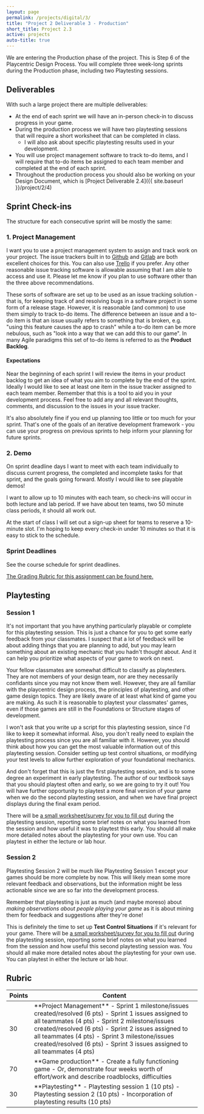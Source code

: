 ```yaml
---
layout: page
permalink: /projects/digital/3/
title: "Project 2 Deliverable 3 - Production"
short_title: Project 2.3
active: projects
auto-title: true
---
```


We are entering the Production phase of the project.
This is Step 6 of the Playcentric Design Process.
You will complete three week-long sprints during the Production phase, including two Playtesting sessions.



## Deliverables

With such a large project there are multiple deliverables:

- At the end of each sprint we will have an in-person check-in to discuss progress in your game.
- During the production process we will have two playtesting sessions that will require a short worksheet that can be completed in class.
  - I will also ask about specific playtesting results used in your development.
- You will use project management software to track to-do items, and I will require that to-do items be assigned to each team member and completed at the end of each sprint.
- Throughout the production process you should also be working on your Design Document, which is [Project Deliverable 2.4]({{ site.baseurl }}/project/2/4)



## Sprint Check-ins

The structure for each consecutive sprint will be mostly the same:

### 1. Project Management

I want you to use a project management system to assign and track work on your project.
The issue trackers built in to [Github](https://github.com/) and [Gitlab](https://gitlab.com/) are both excellent choices for this.
You can also use [Trello](https://trello.com/) if you prefer.
Any other reasonable issue tracking software is allowable assuming that I am able to access and use it.
Please let me know if you plan to use software other than the three above recommendations.

These sorts of software are set up to be used as an issue tracking solution -
that is, for keeping track of and resolving bugs in a software project in some form of a release stage.
However, it is reasonable (and common) to use them simply to track to-do items.
The difference between an issue and a to-do item is that an issue usually refers to something that is broken, e.g. "using this feature causes the app to crash" while a to-do item can be more nebulous, such as "look into a way that we can add this to our game".
In many Agile paradigms this set of to-do items is referred to as the **Product Backlog**.

#### Expectations

Near the beginning of each sprint I will review the items in your product backlog to get an idea of what you aim to complete by the end of the sprint.
Ideally I would like to see at least one item in the issue tracker assigned to each team member.
Remember that this is a tool to aid you in your development process.
Feel free to add any and all relevant thoughts, comments, and discussion to the issues in your issue tracker.

It's also absolutely fine if you end up planning too little or too much for your sprint.
That's one of the goals of an iterative development framework - you can use your progress on previous sprints to help inform your planning for future sprints.

### 2. Demo

On sprint deadline days I want to meet with each team individually to discuss current progress, the completed and incomplete tasks for that sprint, and the goals going forward.
Mostly I would like to see playable demos!

I want to allow up to 10 minutes with each team, so check-ins will occur in both lecture and lab period.
If we have about ten teams, two 50 minute class periods, it should all work out.

At the start of class I will set out a sign-up sheet for teams to reserve a 10-minute slot.
I'm hoping to keep every check-in under 10 minutes so that it is easy to stick to the schedule.


### Sprint Deadlines

See the course schedule for sprint deadlines.

[The Grading Rubric for this assignment can be found here.](https://docs.google.com/document/d/13nfU5f3_lZKRYp10-n3tR8MhPJlIISMw2C1JfINM6Oo/edit?usp=sharing)


## Playtesting

### Session 1

It's not important that you have anything particularly playable or complete for this playtesting session.
This is just a chance for you to get some early feedback from your classmates.
I suspect that a lot of feedback will be about adding things that you are planning to add, but you may learn something about an existing mechanic that you hadn't thought about.
And it can help you prioritize what aspects of your game to work on next.

Your fellow classmates are somewhat difficult to classify as playtesters.
They are not members of your design team, nor are they necessarily confidants since you may not know them well.
However, they are all familiar with the playcentric design process, the principles of playtesting, and other game design topics.
They are likely aware of at least what kind of game you are making.
As such it is reasonable to playtest your classmates' games, even if those games are still in the Foundations or Structure stages of development.

I won't ask that you write up a script for this playtesting session, since I'd like to keep it somewhat informal.
Also, you don't really need to explain the playtesting process since you are all familiar with it.
However, you should think about how you can get the most valuable information out of this playtesting session.
Consider setting up test control situations, or modifying your test levels to allow further exploration of your foundational mechanics.

And don't forget that this is just the first playtesting session, and is to some degree an experiment in early playtesting.
The author of our textbook says that you should playtest often and early, so we are going to try it out!
You will have further opportunity to playtest a more final version of your game when we do the second playtesting session, and when we have final project displays during the final exam period.

There will be [a small worksheet/survey for you to fill out](https://docs.google.com/document/d/1B_yCd7u-56y6nWeqOYVG-9v6vofP1bIbQ5On_EyN1V8/edit?usp=sharing) during the playtesting session,
reporting some brief notes on what you learned from the session and how useful it was to playtest this early.
You should all make more detailed notes about the playtesting for your own use.
You can playtest in either the lecture or lab hour.

### Session 2

Playtesting Session 2 will be much like Playtesting Session 1 except your games should be more complete by now.
This will likely mean some more relevant feedback and observations, but the information might be less actionable since we are so far into the development process.

Remember that playtesting is just as much (and maybe moreso) about *making observations about people playing your game* as it is about mining them for feedback and suggestions after they're done!

This is definitely the time to set up **Test Control Situations** if it's relevant for your game.
There will be [a small worksheet/survey for you to fill out](https://docs.google.com/document/d/12aH-PQaE613s5AmjK3MKnb9SKEYAtDpUb8wpH203Zzg/edit?usp=sharing) during the playtesting session,
reporting some brief notes on what you learned from the session and how useful this second playtesting session was.
You should all make more detailed notes about the playtesting for your own use.
You can playtest in either the lecture or lab hour.



## Rubric

<table class="table table-striped table-bordered">
  <thead>
    <tr>
      <th>Points</th>
      <th>Content</th>
    </tr>
  </thead>
  <tbody>

<tr>
<td>30</td>
<td markdown="block">
**Project Management**
- Sprint 1 milestone/issues created/resolved (6 pts)
- Sprint 1 issues assigned to all teammates (4 pts)
- Sprint 2 milestone/issues created/resolved (6 pts)
- Sprint 2 issues assigned to all teammates (4 pts)
- Sprint 3 milestone/issues created/resolved (6 pts)
- Sprint 3 issues assigned to all teammates (4 pts)

</td>
</tr>

<tr>
<td>70</td>
<td markdown="block">
**Game production**
- Create a fully functioning game
- Or, demonstrate four weeks worth of effort/work and describe roadblocks, difficulties

</td>
</tr>

<tr>
<td>30</td>
<td markdown="block">
**Playtesting**
- Playtesting session 1 (10 pts)
- Playtesting session 2 (10 pts)
- Incorporation of playtesting results (10 pts)

</td>
</tr>



</tbody>
</table>

